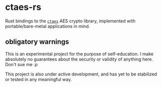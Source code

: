 # ctaes-rs
Rust bindings to the [`ctaes`](https://github.com/bitcoin-core/ctaes)
AES crypto library, implemented with portable/bare-metal applications
in mind.

## obligatory warnings

This is an experimental project for the purpose of self-education.
I make absolutely no guarantees about the security or validity of
anything here.  Don't sue me :p

This project is also under active development, and has yet
to be stabilized or tested in any meaningful way.  

